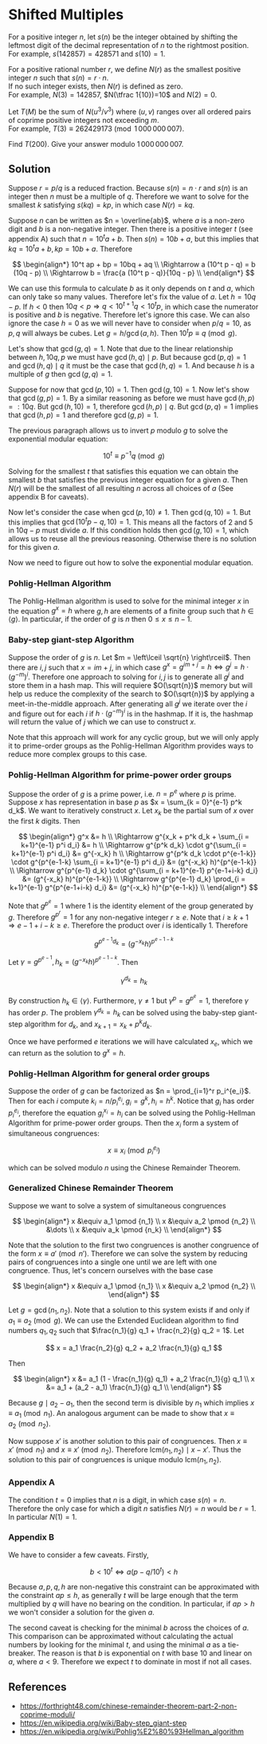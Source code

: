 # Shifted Multiples


For a positive integer $n$, let $s(n)$ be the integer obtained by shifting the leftmost digit of the decimal representation of $n$ to the rightmost position.<br />
For example, $s(142857)=428571$ and $s(10)=1$.


For a positive rational number $r$, we define $N(r)$ as the smallest positive integer $n$ such that $s(n)=r\cdot n$.<br />
If no such integer exists, then $N(r)$ is defined as zero.<br />
For example, $N(3)=142857$, $N(\tfrac 1{10})=10$ and $N(2) = 0$.

Let $T(M)$ be the sum of $N(u^3/v^3)$ where $(u,v)$ ranges over all ordered pairs of coprime positive integers not exceeding $m$.<br />
For example, $T(3)\equiv 262429173 \pmod {1\,000\,000\,007}$.


Find $T(200)$. Give your answer modulo $1\,000\,000\,007$. 

## Solution

Suppose $r = p/q$ is a reduced fraction. Because $s(n) = n \cdot r$ and $s(n)$ is an integer then $n$ must be a multiple of $q$. Therefore we want to solve for the smallest $k$ satisfying $s(kq) = kp$, in which case $N(r) = kq$.

Suppose $n$ can be written as $n = \overline{ab}$, where $a$ is a non-zero digit and $b$ is a non-negative integer. Then there is a positive integer $t$ (see appendix A) such that $n = 10^t a + b$. Then $s(n) = 10b + a$, but this implies that $kq = 10^t a + b, kp = 10b + a$. Therefore

$$
\begin{align*}
10^t ap + bp = 10bq + aq \\
\Rightarrow a (10^t p - q) = b (10q - p) \\
\Rightarrow b = \frac{a (10^t p - q)}{10q - p} \\
\end{align*}
$$

We can use this formula to calculate $b$ as it only depends on $t$ and $a$, which can only take so many values. Therefore let's fix the value of $a$. Let $h = 10q - p$. If $h < 0$ then $10q \lt p \Rightarrow q \lt 10^{t+1}q \lt 10^tp$, in which case the numerator is positive and $b$ is negative. Therefore let's ignore this case. We can also ignore the case $h = 0$ as we will never have to consider when $p/q = 10$, as $p, q$ will always be cubes. Let $g = h / \gcd(a, h)$. Then $10^t p \equiv q \pmod g$.

Let's show that $\gcd(g, q) = 1$. Note that due to the linear relationship between $h, 10q, p$ we must have $\gcd(h, q) \mid p$. But because $\gcd(p, q) = 1$ and $\gcd(h, q) \mid q$ it must be the case that $\gcd(h, q) = 1$. And because $h$ is a multiple of $g$ then $\gcd(g, q) = 1$.

Suppose for now that $\gcd(p, 10) = 1$. Then $\gcd(g, 10) = 1$. Now let's show that $\gcd(g, p) = 1$. By a similar reasoning as before we must have $\gcd(h, p) =: 10q$. But $\gcd(h, 10) = 1$, therefore $\gcd(h, p) \mid q$. But $\gcd(p, q) = 1$ implies that $\gcd(h, p) = 1$ and therefore $\gcd(g, p) = 1$.

The previous paragraph allows us to invert $p$ modulo $g$ to solve the exponential modular equation:

$$
10^t \equiv p^{-1} q \pmod g
$$

Solving for the smallest $t$ that satisfies this equation we can obtain the smallest $b$ that satisfies the previous integer equation for a given $a$. Then $N(r)$ will be the smallest of all resulting $n$ across all choices of $a$ (See appendix B for caveats).

Now let's consider the case when $\gcd(p, 10) \not= 1$. Then $\gcd(q, 10) = 1$. But this implies that $\gcd(10^t p - q, 10) = 1$. This means all the factors of $2$ and $5$ in $10q - p$ must divide $a$. If this condition holds then $\gcd(g, 10) = 1$, which allows us to reuse all the previous reasoning. Otherwise there is no solution for this given $a$.

Now we need to figure out how to solve the exponential modular equation.

### Pohlig-Hellman Algorithm

The Pohlig-Hellman algorithm is used to solve for the minimal integer $x$ in the equation $g^x = h$ where $g, h$ are elements of a finite group such that $h \in \langle g \rangle$. In particular, if the order of $g$ is $n$ then $0 \le x \le n-1$.

### Baby-step giant-step Algorithm

Suppose the order of $g$ is $n$. Let $m = \left\lceil \sqrt{n} \right\rceil$. Then there are $i, j$ such that $x = im + j$, in which case $g^x = g^{im + j} = h \iff g^j = h \cdot (g^{-m})^i$. Therefore one approach to solving for $i, j$ is to generate all $g^j$ and store them in a hash map. This will requiere $O(\sqrt{n})$ memory but will help us reduce the complexity of the search to $O(\sqrt{n})$ by applying a meet-in-the-middle approach. After generating all $g^j$ we iterate over the $i$ and figure out for each $i$ if $h \cdot (g^{-m})^i$ is in the hashmap. If it is, the hashmap will return the value of $j$ which we can use to construct $x$.

Note that this approach will work for any cyclic group, but we will only apply it to prime-order groups as the Pohlig-Hellman Algorithm provides ways to reduce more complex groups to this case.

### Pohlig-Hellman Algorithm for prime-power order groups

Suppose the order of $g$ is a prime power, i.e. $n = p^e$ where $p$ is prime. Suppose $x$ has representation in base $p$ as $x = \sum_{k = 0}^{e-1} p^k d_k$. We want to iteratively construct $x$. Let $x_k$ be the partial sum of $x$ over the first $k$ digits. Then

$$
\begin{align*}
g^x &= h \\
\Rightarrow g^{x_k + p^k d_k + \sum_{i = k+1}^{e-1} p^i d_i} &= h \\
\Rightarrow g^{p^k d_k} \cdot g^{\sum_{i = k+1}^{e-1} p^i d_i} &= g^{-x_k} h \\
\Rightarrow g^{p^k d_k \cdot p^{e-1-k}} \cdot g^{p^{e-1-k} \sum_{i = k+1}^{e-1} p^i d_i} &= (g^{-x_k} h)^{p^{e-1-k}} \\
\Rightarrow g^{p^{e-1} d_k} \cdot g^{\sum_{i = k+1}^{e-1} p^{e-1+i-k} d_i} &= (g^{-x_k} h)^{p^{e-1-k}} \\
\Rightarrow g^{p^{e-1} d_k} \prod_{i = k+1}^{e-1} g^{p^{e-1+i-k} d_i} &= (g^{-x_k} h)^{p^{e-1-k}} \\
\end{align*}
$$

Note that $g^{p^e} = 1$ where $1$ is the identity element of the group generated by $g$. Therefore $g^{p^r} = 1$ for any non-negative integer $r \ge e$. Note that $i \ge k + 1 \Rightarrow e - 1 + i - k \ge e$. Therefore the product over $i$ is identically $1$. Therefore

$$
g^{p^{e-1} d_k} = (g^{-x_k} h)^{p^{e-1-k}}
$$

Let $\gamma = g^{p^{e-1}}, h_k = (g^{-x_k} h)^{p^{e-1-k}}$. Then

$$
\gamma^{d_k} = h_k
$$

By construction $h_k \in \langle \gamma \rangle$. Furthermore, $\gamma \not= 1$ but $\gamma^p = g^{p^e} = 1$, therefore $\gamma$ has order $p$. The problem $\gamma^{d_k} = h_k$ can be solved using the baby-step giant-step algorithm for $d_k$, and $x_{k+1} = x_k + p^k d_k$.

Once we have performed $e$ iterations we will have calculated $x_e$, which we can return as the solution to $g^x = h$.

### Pohlig-Hellman Algorithm for general order groups

Suppose the order of $g$ can be factorized as $n = \prod_{i=1}^r p_i^{e_i}$. Then for each $i$ compute $k_i = n / p_i^{e_i}, g_i = g^k, h_i = h^k$. Notice that $g_i$ has order $p_i^{e_i}$, therefore the equation $g_i^{x_i} = h_i$ can be solved using the Pohlig-Hellman Algorithm for prime-power order groups. Then the $x_i$ form a system of simultaneous congruences:

$$
x \equiv x_i \pmod {p_i^{e_i}}
$$

which can be solved modulo $n$ using the Chinese Remainder Theorem.

### Generalized Chinese Remainder Theorem

Suppose we want to solve a system of simultaneous congruences

$$
\begin{align*}
x &\equiv a_1 \pmod {n_1} \\
x &\equiv a_2 \pmod {n_2} \\
&\dots \\
x &\equiv a_k \pmod {n_k} \\
\end{align*}
$$

Note that the solution to the first two congruences is another congruence of the form $x \equiv a' \pmod {n'}$. Therefore we can solve the system by reducing pairs of congruences into a single one until we are left with one congruence. Thus, let's concern ourselves with the base case

$$
\begin{align*}
x &\equiv a_1 \pmod {n_1} \\
x &\equiv a_2 \pmod {n_2} \\
\end{align*}
$$

Let $g = \gcd(n_1, n_2)$. Note that a solution to this system exists if and only if $a_1 \equiv a_2 \pmod g$. We can use the Extended Euclidean algorithm to find numbers $q_1, q_2$ such that $\frac{n_1}{g} q_1 + \frac{n_2}{g} q_2 = 1$. Let

$$
x = a_1 \frac{n_2}{g} q_2 + a_2 \frac{n_1}{g} q_1
$$

Then

$$
\begin{align*}
x &= a_1 (1 - \frac{n_1}{g} q_1) + a_2 \frac{n_1}{g} q_1 \\
x &= a_1 + (a_2 - a_1) \frac{n_1}{g} q_1 \\
\end{align*}
$$

Because $g \mid a_2 - a_1$, then the second term is divisible by $n_1$ which implies $x \equiv a_1 \pmod {n_1}$. An analogous argument can be made to show that $x \equiv a_2 \pmod {n_2}$.

Now suppose $x'$ is another solution to this pair of congruences. Then $x \equiv x' \pmod {n_1}$ and $x \equiv x' \pmod {n_2}$. Therefore $\text{lcm}(n_1, n_2) \mid x - x'$. Thus the solution to this pair of congruences is unique modulo $\text{lcm}(n_1, n_2)$.

### Appendix A

The condition $t = 0$ implies that $n$ is a digit, in which case $s(n) = n$. Therefore the only case for which a digit $n$ satisfies $N(r) = n$ would be $r = 1$. In particular $N(1) = 1$.

### Appendix B

We have to consider a few caveats. Firstly,

$$
b \lt 10^t \iff a(p - q/10^t) \lt h
$$

Because $a, p, q, h$ are non-negative this constraint can be approximated with the constraint $ap \le h$, as generally $t$ will be large enough that the term multiplied by $q$ will have no bearing on the condition. In particular, if $ap \gt h$ we won't consider a solution for the given $a$.

The second caveat is checking for the minimal $b$ across the choices of $a$. This comparison can be approximated without calculating the actual numbers by looking for the minimal $t$, and using the minimal $a$ as a tie-breaker. The reason is that $b$ is exponential on $t$ with base $10$ and linear on $a$, where $a \lt 9$. Therefore we expect $t$ to dominate in most if not all cases.

## References
- https://forthright48.com/chinese-remainder-theorem-part-2-non-coprime-moduli/
- https://en.wikipedia.org/wiki/Baby-step_giant-step
- https://en.wikipedia.org/wiki/Pohlig%E2%80%93Hellman_algorithm